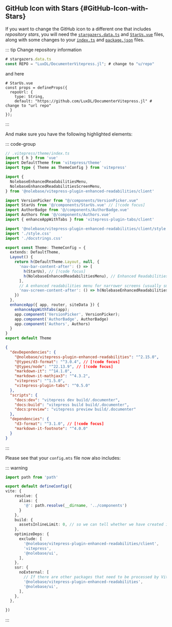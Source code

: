 
## GitHub Icon with Stars {#GitHub-Icon-with-Stars}

If you want to change the GitHub icon to a different one that includes _repository stars_, you will need the [`stargazers.data.ts`](https://github.com/LuxDL/DocumenterVitepress.jl/blob/master/docs/src/components/stargazers.data.ts) and [`StarUs.vue`](https://github.com/LuxDL/DocumenterVitepress.jl/blob/master/docs/src/components/StarUs.vue) files, along with some changes to your [`index.ts`](https://github.com/LuxDL/DocumenterVitepress.jl/blob/master/docs/src/.vitepress/theme/index.ts) and [`package.json`](https://github.com/LuxDL/DocumenterVitepress.jl/blob/master/docs/package.json) files.

::: tip Change repository information

```ts
# stargazers.data.ts
const REPO = "LuxDL/DocumenterVitepress.jl"; # change to "u/repo"
```


and here

```vue
# StarUs.vue
const props = defineProps({
  repoUrl: {
    type: String,
    default: "https://github.com/LuxDL/DocumenterVitepress.jl" # change to "url repo"
  }
});
```


:::

And make sure you have the following highlighted elements:

::: code-group

```ts [index.ts]
// .vitepress/theme/index.ts
import { h } from 'vue'
import DefaultTheme from 'vitepress/theme'
import type { Theme as ThemeConfig } from 'vitepress'

import { 
  NolebaseEnhancedReadabilitiesMenu, 
  NolebaseEnhancedReadabilitiesScreenMenu, 
} from '@nolebase/vitepress-plugin-enhanced-readabilities/client'

import VersionPicker from "@/components/VersionPicker.vue"
import StarUs from '@/components/StarUs.vue' // [!code focus]
import AuthorBadge from '@/components/AuthorBadge.vue'
import Authors from '@/components/Authors.vue'
import { enhanceAppWithTabs } from 'vitepress-plugin-tabs/client'

import '@nolebase/vitepress-plugin-enhanced-readabilities/client/style.css'
import './style.css'
import './docstrings.css'

export const Theme: ThemeConfig = {
  extends: DefaultTheme,
  Layout() {
    return h(DefaultTheme.Layout, null, {
      'nav-bar-content-after': () => [
        h(StarUs), // [!code focus]
        h(NolebaseEnhancedReadabilitiesMenu), // Enhanced Readabilities menu
      ],
      // A enhanced readabilities menu for narrower screens (usually smaller than iPad Mini)
      'nav-screen-content-after': () => h(NolebaseEnhancedReadabilitiesScreenMenu),
    })
  },
  enhanceApp({ app, router, siteData }) {
    enhanceAppWithTabs(app);
    app.component('VersionPicker', VersionPicker);
    app.component('AuthorBadge', AuthorBadge)
    app.component('Authors', Authors)
  }
}
export default Theme
```


```json [package.json]
{
  "devDependencies": {
    "@nolebase/vitepress-plugin-enhanced-readabilities": "^2.15.0",
    "@types/d3-format": "^3.0.4", // [!code focus]
    "@types/node": "^22.13.9", // [!code focus]
    "markdown-it": "^14.1.0",
    "markdown-it-mathjax3": "^4.3.2",
    "vitepress": "^1.5.0",
    "vitepress-plugin-tabs": "^0.5.0"
  },
  "scripts": {
    "docs:dev": "vitepress dev build/.documenter",
    "docs:build": "vitepress build build/.documenter",
    "docs:preview": "vitepress preview build/.documenter"
  },
  "dependencies": {
    "d3-format": "^3.1.0", // [!code focus]
    "markdown-it-footnote": "^4.0.0"
  }
}

```


:::

Please see that your `config.mts` file now also includes:

::: warning

```ts [config.mts]
import path from 'path'

export default defineConfig({
vite: {
    resolve: {
      alias: {
        '@': path.resolve(__dirname, '../components')
      }
    },
    build: {
      assetsInlineLimit: 0, // so we can tell whether we have created inlined images or not, we don't let vite inline them
    },
    optimizeDeps: {
      exclude: [ 
        '@nolebase/vitepress-plugin-enhanced-readabilities/client',
        'vitepress',
        '@nolebase/ui',
      ], 
    }, 
    ssr: { 
      noExternal: [ 
        // If there are other packages that need to be processed by Vite, you can add them here.
        '@nolebase/vitepress-plugin-enhanced-readabilities',
        '@nolebase/ui',
      ], 
    },
  },

})

```


:::
